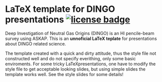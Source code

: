 # LaTeX template for DINGO presentations  [![license badge][license-badge]][license-link]
[license-badge]: https://img.shields.io/packagist/l/doctrine/orm.svg
[license-link]:  https://github.com/rstofi/VLBI_Imaging_Script/blob/master/LICENSE

Deep Investigation of Neutral Gas Origins (DINGO) is an HI pencile-beam survey using ASKAP. This is an __unnoficial LaTeX teplate__ for presentations about DINGO related science.

The template created with a quick and dirty attitude, thus the style file not constructed well and do not specify everithing, only some basic enviroments. For some tricky LaTeXpresentations, one have to modify the style file to get acceptable looking slides, but using simple slides the template works well. See the style slides for some details!

